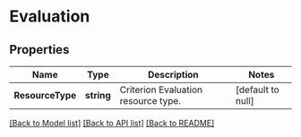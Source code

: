 # Evaluation

## Properties
Name | Type | Description | Notes
------------ | ------------- | ------------- | -------------
**ResourceType** | **string** | Criterion Evaluation resource type.  | [default to null]

[[Back to Model list]](../README.md#documentation-for-models) [[Back to API list]](../README.md#documentation-for-api-endpoints) [[Back to README]](../README.md)

